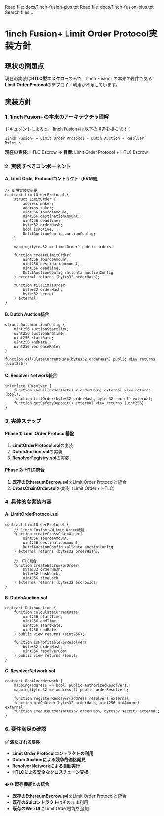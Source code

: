 Read file: docs/1inch-fusion-plus.txt
Read file: docs/1inch-fusion-plus.txt
Search files...
# 1inch Fusion+ Limit Order Protocol実装方針

## 現状の問題点

現在の実装は**HTLC型エスクロー**のみで、1inch Fusion+の本来の要件である**Limit Order Protocol**のデプロイ・利用が不足しています。

## 実装方針

### 1. **1inch Fusion+の本来のアーキテクチャ理解**

ドキュメントによると、1inch Fusion+は以下の構造を持ちます：

```
1inch Fusion+ = Limit Order Protocol + Dutch Auction + Resolver Network
```

**現在の実装**: HTLC Escrow → **目標**: Limit Order Protocol + HTLC Escrow

### 2. **実装すべきコンポーネント**

#### A. **Limit Order Protocolコントラクト（EVM側）**

```solidity
// 新規実装が必要
contract LimitOrderProtocol {
    struct LimitOrder {
        address maker;
        address taker;
        uint256 sourceAmount;
        uint256 destinationAmount;
        uint256 deadline;
        bytes32 orderHash;
        bool isActive;
        DutchAuctionConfig auctionConfig;
    }
    
    mapping(bytes32 => LimitOrder) public orders;
    
    function createLimitOrder(
        uint256 sourceAmount,
        uint256 destinationAmount,
        uint256 deadline,
        DutchAuctionConfig calldata auctionConfig
    ) external returns (bytes32 orderHash);
    
    function fillLimitOrder(
        bytes32 orderHash,
        bytes32 secret
    ) external;
}
```

#### B. **Dutch Auction統合**

```solidity
struct DutchAuctionConfig {
    uint256 auctionStartTime;
    uint256 auctionEndTime;
    uint256 startRate;
    uint256 endRate;
    uint256 decreaseRate;
}

function calculateCurrentRate(bytes32 orderHash) public view returns (uint256);
```

#### C. **Resolver Network統合**

```solidity
interface IResolver {
    function canFillOrder(bytes32 orderHash) external view returns (bool);
    function fillOrder(bytes32 orderHash, bytes32 secret) external;
    function getSafetyDeposit() external view returns (uint256);
}
```

### 3. **実装ステップ**

#### **Phase 1: Limit Order Protocol基盤**
1. **LimitOrderProtocol.sol**の実装
2. **DutchAuction.sol**の実装
3. **ResolverRegistry.sol**の実装

#### **Phase 2: HTLC統合**
1. **既存のEthereumEscrow.sol**をLimit Order Protocolと統合
2. **CrossChainOrder.sol**の実装（Limit Order + HTLC）

<!-- #### **Phase 3: フロントエンド統合**
1. **Web UI**でLimit Order作成機能
2. **Dutch Auction可視化**
3. **Resolver選択機能** -->

### 4. **具体的な実装内容**

#### A. **LimitOrderProtocol.sol**
```solidity
contract LimitOrderProtocol {
    // 1inch Fusion+のLimit Order機能
    function createCrossChainOrder(
        uint256 sourceAmount,
        uint256 destinationAmount,
        DutchAuctionConfig calldata auctionConfig
    ) external returns (bytes32 orderHash);
    
    // HTLC統合
    function createEscrowForOrder(
        bytes32 orderHash,
        bytes32 hashLock,
        uint256 timeLock
    ) external returns (bytes32 escrowId);
}
```

#### B. **DutchAuction.sol**
```solidity
contract DutchAuction {
    function calculateCurrentRate(
        uint256 startTime,
        uint256 endTime,
        uint256 startRate,
        uint256 endRate
    ) public view returns (uint256);
    
    function isProfitableForResolver(
        bytes32 orderHash,
        uint256 resolverCost
    ) public view returns (bool);
}
```

#### C. **ResolverNetwork.sol**
```solidity
contract ResolverNetwork {
    mapping(address => bool) public authorizedResolvers;
    mapping(bytes32 => address[]) public orderResolvers;
    
    function registerResolver(address resolver) external;
    function bidOnOrder(bytes32 orderHash, uint256 bidAmount) external;
    function executeOrder(bytes32 orderHash, bytes32 secret) external;
}
```

<!-- ### 5. **Web UI統合**

#### A. **Limit Order作成画面**
```typescript
const createLimitOrder = async (amount: bigint, rate: number) => {
  // 1. Limit Order Protocolでオーダー作成
  const orderHash = await limitOrderProtocol.createOrder(amount, rate);
  
  // 2. Dutch Auction開始
  await dutchAuction.startAuction(orderHash);
  
  // 3. Resolver Networkに通知
  await resolverNetwork.notifyResolvers(orderHash);
};
```

#### B. **Dutch Auction可視化**
```typescript
const displayAuctionProgress = (orderHash: string) => {
  const currentRate = await dutchAuction.getCurrentRate(orderHash);
  const timeRemaining = await dutchAuction.getTimeRemaining(orderHash);
  
  // UIでレート変化を可視化
  updateRateDisplay(currentRate, timeRemaining);
};
``` -->

### 6. **要件満足の確認**

#### ✅ **満たされる要件**
- **Limit Order Protocolコントラクトの利用**
- **Dutch Auctionによる競争的価格発見**
- **Resolver Networkによる自動実行**
- **HTLCによる安全なクロスチェーン交換**

#### �� **既存機能との統合**
- **既存のEthereumEscrow.sol**をLimit Order Protocolと統合
- **既存のSuiコントラクト**はそのまま利用
- **既存のWeb UI**にLimit Order機能を追加

